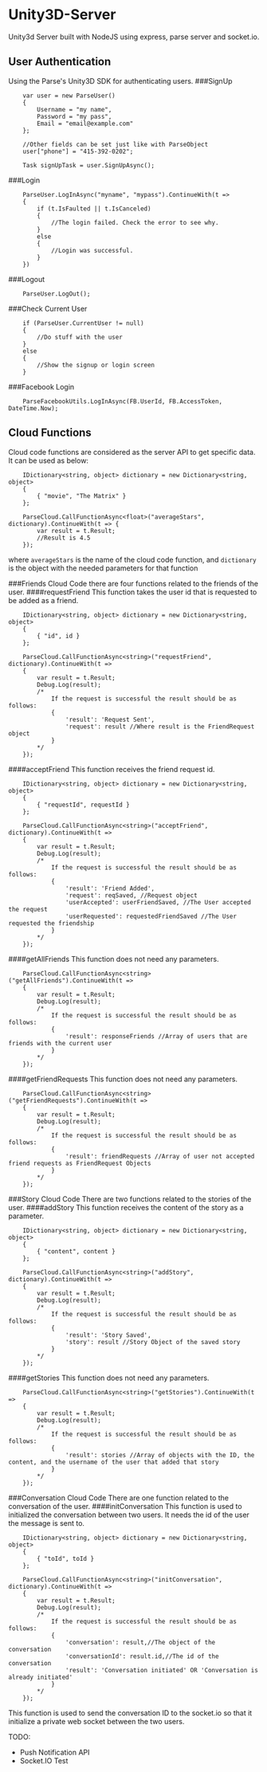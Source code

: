 # Unity3D-Server
Unity3d Server built with NodeJS using express, parse server and socket.io.
## User Authentication
Using the Parse's Unity3D SDK for authenticating users.
###SignUp
```
    var user = new ParseUser()
    {
        Username = "my name",
        Password = "my pass",
        Email = "email@example.com"
    };
    
    //Other fields can be set just like with ParseObject
    user["phone"] = "415-392-0202";
    
    Task signUpTask = user.SignUpAsync();
```
###Login
```
    ParseUser.LogInAsync("myname", "mypass").ContinueWith(t =>
    {
        if (t.IsFaulted || t.IsCanceled)
        {
            //The login failed. Check the error to see why.
        }
        else
        {
            //Login was successful.
        }
    })
```
###Logout
```
    ParseUser.LogOut();
```
###Check Current User
```
    if (ParseUser.CurrentUser != null)
    {
        //Do stuff with the user
    }
    else
    {
        //Show the signup or login screen
    }
```
###Facebook Login
```
    ParseFacebookUtils.LogInAsync(FB.UserId, FB.AccessToken, DateTime.Now);
```
## Cloud Functions
Cloud code functions are considered as the server API to get specific data. It can be used as below:

```
    IDictionary<string, object> dictionary = new Dictionary<string, object>
    {
        { "movie", "The Matrix" }
    };
    
    ParseCloud.CallFunctionAsync<float>("averageStars", dictionary).ContinueWith(t => {
        var result = t.Result;
        //Result is 4.5
    });
```

where `averageStars` is the name of the cloud code function,
and `dictionary` is the object with the needed parameters for that function

###Friends Cloud Code
there are four functions related to the friends of the user.
####requestFriend
This function takes the user id that is requested to be added as a friend.

```
    IDictionary<string, object> dictionary = new Dictionary<string, object>
    {
        { "id", id }
    };
    
    ParseCloud.CallFunctionAsync<string>("requestFriend", dictionary).ContinueWith(t =>
    {
        var result = t.Result;
        Debug.Log(result);
        /* 
            If the request is successful the result should be as follows:
            {
                'result': 'Request Sent',
                'request': result //Where result is the FriendRequest object
            }
        */
    });
```
####acceptFriend
This function receives the friend request id.
```
    IDictionary<string, object> dictionary = new Dictionary<string, object>
    {
        { "requestId", requestId }
    };
    
    ParseCloud.CallFunctionAsync<string>("acceptFriend", dictionary).ContinueWith(t =>
    {
        var result = t.Result;
        Debug.Log(result);
        /* 
            If the request is successful the result should be as follows:
            {
                'result': 'Friend Added',
                'request': reqSaved, //Request object
                'userAccepted': userFriendSaved, //The User accepted the request
                'userRequested': requestedFriendSaved //The User requested the friendship
            }
        */
    });
```
####getAllFriends
This function does not need any parameters.
```
    ParseCloud.CallFunctionAsync<string>("getAllFriends").ContinueWith(t =>
    {
        var result = t.Result;
        Debug.Log(result);
        /* 
            If the request is successful the result should be as follows:
            {
                'result': responseFriends //Array of users that are friends with the current user
            }
        */
    });
```
####getFriendRequests
This function does not need any parameters.
```
    ParseCloud.CallFunctionAsync<string>("getFriendRequests").ContinueWith(t =>
    {
        var result = t.Result;
        Debug.Log(result);
        /* 
            If the request is successful the result should be as follows:
            {
                'result': friendRequests //Array of user not accepted friend requests as FriendRequest Objects
            }
        */
    });
```
###Story Cloud Code
There are two functions related to the stories of the user.
####addStory
This function receives the content of the story as a parameter.
```
    IDictionary<string, object> dictionary = new Dictionary<string, object>
    {
        { "content", content }
    };
    
    ParseCloud.CallFunctionAsync<string>("addStory", dictionary).ContinueWith(t =>
    {
        var result = t.Result;
        Debug.Log(result);
        /* 
            If the request is successful the result should be as follows:
            {
                'result': 'Story Saved',
                'story': result //Story Object of the saved story
            }
        */
    });
```
####getStories
This function does not need any parameters.
```
    ParseCloud.CallFunctionAsync<string>("getStories").ContinueWith(t =>
    {
        var result = t.Result;
        Debug.Log(result);
        /* 
            If the request is successful the result should be as follows:
            {
                'result': stories //Array of objects with the ID, the content, and the username of the user that added that story
            }
        */
    });
```
###Conversation Cloud Code
There are one function related to the conversation of the user.
####initConversation
This function is used to initialized the conversation between two users. It needs the id of the user the message is sent to.
```
    IDictionary<string, object> dictionary = new Dictionary<string, object>
    {
        { "toId", toId }
    };
    
    ParseCloud.CallFunctionAsync<string>("initConversation", dictionary).ContinueWith(t =>
    {
        var result = t.Result;
        Debug.Log(result);
        /* 
            If the request is successful the result should be as follows:
            {
                'conversation': result,//The object of the conversation
                'conversationId': result.id,//The id of the conversation
                'result': 'Conversation initiated' OR 'Conversation is already initiated'
            }
        */
    });
```
This function is used to send the conversation ID to the socket.io so that it initialize a private web socket between the two users.

TODO:
* Push Notification API
* Socket.IO Test